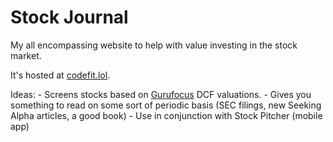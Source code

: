 # Stock Journal

My all encompassing website to help with value investing in the stock market. 

It's hosted at [codefit.lol](http://codefit.lol/).

Ideas: 
    - Screens stocks based on [Gurufocus](https://www.gurufocus.com/) DCF valuations.
    - Gives you something to read on some sort of periodic basis (SEC filings, new Seeking Alpha articles, a good book)
    - Use in conjunction with Stock Pitcher (mobile app)
    